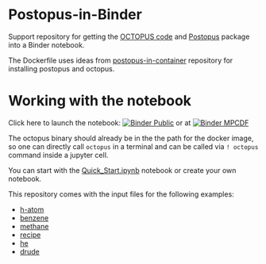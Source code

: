 # Postopus-in-Binder

<!-- ![image made by DALL·E mini  ](image.jpeg) -->

Support repository for getting the [OCTOPUS code](http://octopus-code.org/) and [Postopus](https://gitlab.com/octopus-code/postopus) package into a Binder notebook.

The Dockerfile uses ideas from [postopus-in-container](https://github.com/iamashwin99/postopus-in-container) repository for installing postopus and octopus.

# Working with the notebook

Click here to launch the notebook:  [![Binder Public](https://mybinder.org/badge_logo.svg)](https://mybinder.org/v2/gh/iamashwin99/postopus-in-binder/HEAD?labpath=Quick_Start.ipynb) or at [![Binder MPCDF](https://notebooks.mpcdf.mpg.de/binder/badge_logo.svg)](https://notebooks.mpcdf.mpg.de/binder/v2/git/https%3A%2F%2Fgitlab.mpcdf.mpg.de%2Fkarnada%2Fpostopus-in-binder/HEAD?labpath=Quick_Start.ipynb)

The octopus binary should already be in the the path for the docker image, so one can directly call `octopus` in a terminal and can be called via `! octopus` command inside a jupyter cell.

You can start with the [Quick_Start.ipynb](Quick_Start.ipynb) notebook or create your own notebook.

This repository comes with the input files for the following examples:

* [h-atom](https://octopus-code.org/new-site/main/tutorial/basics/getting_started/?series=octopus-basics)
* [benzene](https://www.octopus-code.org/documentation/12/tutorial/basics/visualization/)
* [methane](https://octopus-code.org/new-site/main/tutorial/basics/time-dependent_propagation/)
* [recipe](https://octopus-code.org/new-site/main/tutorial/basics/recipe/)
* [he](https://octopus-code.org/new-site/main/tutorial/model/1d_helium/)
* [drude](https://www.octopus-code.org/documentation/12/tutorial/maxwell/run04/?series=maxwell)
